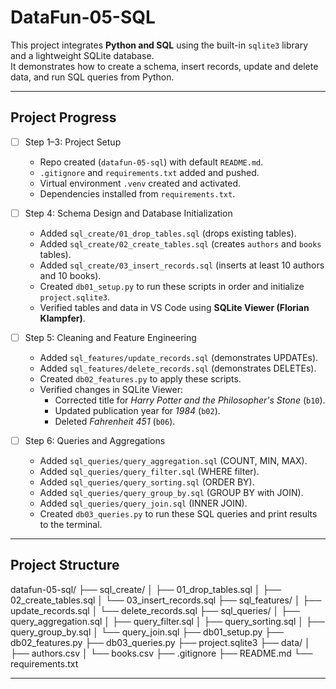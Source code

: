 # DataFun-05-SQL

This project integrates **Python and SQL** using the built-in `sqlite3` library and a lightweight SQLite database.  
It demonstrates how to create a schema, insert records, update and delete data, and run SQL queries from Python.

---

## Project Progress

- [ ] Step 1–3: Project Setup  
  - Repo created (`datafun-05-sql`) with default `README.md`.  
  - `.gitignore` and `requirements.txt` added and pushed.  
  - Virtual environment `.venv` created and activated.  
  - Dependencies installed from `requirements.txt`.  

- [ ] Step 4: Schema Design and Database Initialization  
  - Added `sql_create/01_drop_tables.sql` (drops existing tables).  
  - Added `sql_create/02_create_tables.sql` (creates `authors` and `books` tables).  
  - Added `sql_create/03_insert_records.sql` (inserts at least 10 authors and 10 books).  
  - Created `db01_setup.py` to run these scripts in order and initialize `project.sqlite3`.  
  - Verified tables and data in VS Code using **SQLite Viewer (Florian Klampfer)**.  

- [ ] Step 5: Cleaning and Feature Engineering  
  - Added `sql_features/update_records.sql` (demonstrates UPDATEs).  
  - Added `sql_features/delete_records.sql` (demonstrates DELETEs).  
  - Created `db02_features.py` to apply these scripts.  
  - Verified changes in SQLite Viewer:  
    - Corrected title for *Harry Potter and the Philosopher's Stone* (`b10`).  
    - Updated publication year for *1984* (`b02`).  
    - Deleted *Fahrenheit 451* (`b06`).  

- [ ] Step 6: Queries and Aggregations  
  - Added `sql_queries/query_aggregation.sql` (COUNT, MIN, MAX).  
  - Added `sql_queries/query_filter.sql` (WHERE filter).  
  - Added `sql_queries/query_sorting.sql` (ORDER BY).  
  - Added `sql_queries/query_group_by.sql` (GROUP BY with JOIN).  
  - Added `sql_queries/query_join.sql` (INNER JOIN).  
  - Created `db03_queries.py` to run these SQL queries and print results to the terminal.

---

## Project Structure
datafun-05-sql/
├── sql_create/
│ ├── 01_drop_tables.sql
│ ├── 02_create_tables.sql
│ └── 03_insert_records.sql
├── sql_features/
│ ├── update_records.sql
│ └── delete_records.sql
├── sql_queries/
│ ├── query_aggregation.sql
│ ├── query_filter.sql
│ ├── query_sorting.sql
│ ├── query_group_by.sql
│ └── query_join.sql
├── db01_setup.py
├── db02_features.py
├── db03_queries.py
├── project.sqlite3
├── data/
│ ├── authors.csv
│ └── books.csv
├── .gitignore
├── README.md
└── requirements.txt

---

